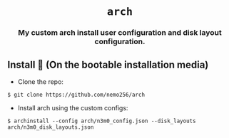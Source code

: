 <div align="center">

# `arch`

<h3>
  My custom arch install user configuration and disk layout configuration.
</h3>

</div>

## Install 🔨 (On the bootable installation media)
- Clone the repo:
```shell
$ git clone https://github.com/nemo256/arch
```

- Install arch using the custom configs:
```shell
$ archinstall --config arch/n3m0_config.json --disk_layouts arch/n3m0_disk_layouts.json
```
